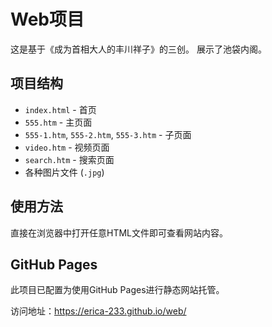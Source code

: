 # Web项目

这是基于《成为首相大人的丰川祥子》的三创。
展示了池袋内阁。

## 项目结构

- `index.html` - 首页
- `555.htm` - 主页面
- `555-1.htm`, `555-2.htm`, `555-3.htm` - 子页面
- `video.htm` - 视频页面
- `search.htm` - 搜索页面
- 各种图片文件 (`.jpg`)

## 使用方法

直接在浏览器中打开任意HTML文件即可查看网站内容。

## GitHub Pages

此项目已配置为使用GitHub Pages进行静态网站托管。

访问地址：https://erica-233.github.io/web/
